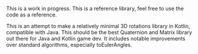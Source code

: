 This is a work in progress. This is a reference library, feel free to use the code as a reference.

This is an attempt to make a relatively minimal 3D rotations library in Kotlin, compatible with Java.
This should be the best Quaternion and Matrix library out there for Java and Kotlin game dev.
It includes notable improvements over standard algorithms, especially toEulerAngles.
